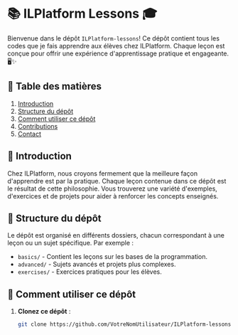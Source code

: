 # 📚 ILPlatform Lessons 🎓

Bienvenue dans le dépôt `ILPlatform-lessons`! Ce dépôt contient tous les codes que je fais apprendre aux élèves chez ILPlatform. Chaque leçon est conçue pour offrir une expérience d'apprentissage pratique et engageante. 🖥️✨

## 📖 Table des matières

1. [Introduction](#introduction)
2. [Structure du dépôt](#structure-du-dépôt)
3. [Comment utiliser ce dépôt](#comment-utiliser-ce-dépôt)
4. [Contributions](#contributions)
5. [Contact](#contact)

## 🌟 Introduction

Chez ILPlatform, nous croyons fermement que la meilleure façon d'apprendre est par la pratique. Chaque leçon contenue dans ce dépôt est le résultat de cette philosophie. Vous trouverez une variété d'exemples, d'exercices et de projets pour aider à renforcer les concepts enseignés.

## 📁 Structure du dépôt

Le dépôt est organisé en différents dossiers, chacun correspondant à une leçon ou un sujet spécifique. Par exemple :

- `basics/` - Contient les leçons sur les bases de la programmation.
- `advanced/` - Sujets avancés et projets plus complexes.
- `exercises/` - Exercices pratiques pour les élèves.

## 🚀 Comment utiliser ce dépôt

1. **Clonez ce dépôt** : 
   ```bash
   git clone https://github.com/VotreNomUtilisateur/ILPlatform-lessons.git
   
